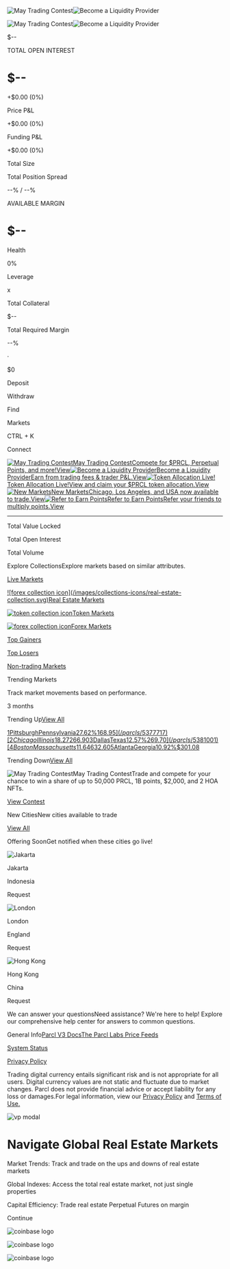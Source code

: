 ![May Trading
Contest](https://res.cloudinary.com/dmqaw62wn/image/upload/c_thumb,w_150,h_50,g_north/f_auto/q_1/v1/dapp/Contest_Jumbotron_May2024_r5qloc?_a=BAVAfVDW0)![Become
a Liquidity
Provider](https://res.cloudinary.com/dmqaw62wn/image/upload/c_thumb,w_150,h_50,g_north/f_auto/q_1/v1/dapp/lpbanner?_a=BAVAfVDW0)

![May Trading
Contest](https://res.cloudinary.com/dmqaw62wn/image/upload/c_crop,h_0.50,w_1.00/a_vflip,e_gradient_fade,y_-0.7,o_20/b_transparent/c_limit,w_150,g_north/f_auto/q_1/v1/dapp/Contest_Jumbotron_May2024_r5qloc?_a=BAVAfVDW0)![Become
a Liquidity
Provider](https://res.cloudinary.com/dmqaw62wn/image/upload/c_crop,h_0.50,w_1.00/a_vflip,e_gradient_fade,y_-0.7,o_20/b_transparent/c_limit,w_150,g_north/f_auto/q_1/v1/dapp/lpbanner?_a=BAVAfVDW0)

$\--

TOTAL OPEN INTEREST

# $\--

+$0.00 (0%)

Price P&L

+$0.00 (0%)

Funding P&L

+$0.00 (0%)

Total Size

Total Position Spread

\--% / \--%

AVAILABLE MARGIN

# $\--

Health

0%

Leverage

x

Total Collateral

$\--

Total Required Margin

\--%

·

$0

Deposit

Withdraw

[](/)

Find

Markets

CTRL + K

Connect

[![May Trading
Contest](https://res.cloudinary.com/dmqaw62wn/image/upload/c_limit,w_720/f_auto/q_auto/v1/dapp/Contest_Jumbotron_May2024_r5qloc?_a=BAVAfVDW0)May
Trading ContestCompete for $PRCL, Perpetual Points, and
more!View](/contests)[![Become a Liquidity
Provider](https://res.cloudinary.com/dmqaw62wn/image/upload/c_limit,w_720/f_auto/q_auto/v1/dapp/lpbanner?_a=BAVAfVDW0)Become
a Liquidity ProviderEarn from trading fees & trader P&L.View](/lp)[![Token
Allocation
Live!](https://res.cloudinary.com/dmqaw62wn/image/upload/c_limit,w_720/f_auto/q_auto/v1/dapp/Token_Jumbotron_April2024_zlejbd?_a=BAVAfVDW0)Token
Allocation Live!View and claim your $PRCL token
allocation.View](https://www.parcllimited.com/)[![New
Markets](https://res.cloudinary.com/dmqaw62wn/image/upload/c_limit,w_720/f_auto/q_auto/v1/dapp/New_Markets_Banner_wokanw?_a=BAVAfVDW0)New
MarketsChicago, Los Angeles, and USA now available to
trade.View](/collection/active-markets)[![Refer to Earn
Points](https://res.cloudinary.com/dmqaw62wn/image/upload/c_limit,w_720/f_auto/q_auto/v1/dapp/referrals3?_a=BAVAfVDW0)Refer
to Earn PointsRefer your friends to multiply points.View](/referrals)

  *   *   * 

Total Value Locked

Total Open Interest

Total Volume

Explore CollectionsExplore markets based on similar attributes.

[Live Markets](/collection/active-markets)

[![forex collection icon](/images/collections-icons/real-estate-
collection.svg)Real Estate Markets](/collection/real-estate)

[![token collection icon](/images/collections-icons/token-collection.svg)Token
Markets](/collection/token)

[![forex collection icon](/images/collections-icons/forex-collection.svg)Forex
Markets](/collection/forex)

[Top Gainers](/collection/top-gainers)

[Top Losers](/collection/top-losers)

[Non-trading Markets](/collection/non-trading)

Trending Markets

Track market movements based on performance.

3 months

Trending Up[View All](/collection/top-gainers)

[1PittsburghPennsylvania27.62%$168.95](/parcls/5377717)[2ChicagoIllinois18.27%$266.90](/parcls/5387853)[3DallasTexas12.57%$269.70](/parcls/5381001)[4BostonMassachusetts11.64%$632.60](/parcls/5407714)[5AtlantaGeorgia10.92%$301.08](/parcls/5384169)

Trending Down[View All](/collection/top-losers)

![May Trading
Contest](https://res.cloudinary.com/dmqaw62wn/image/upload/c_limit,w_3840,g_north/f_auto/q_auto/v1/dapp/Contest_Jumbotron_May2024_r5qloc?_a=BAVAfVDW0)May
Trading ContestTrade and compete for your chance to win a share of up to
50,000 PRCL, 1B points, $2,000, and 2 HOA NFTs.

[View Contest](/contests)

New CitiesNew cities available to trade

[View All](/collection/active-markets)

Offering SoonGet notified when these cities go live!

![Jakarta](https://res.cloudinary.com/dmqaw62wn/image/upload/c_thumb,w_806,h_400,g_auto/f_auto/q_auto/v1/dapp/jrmx7qetb4qoukg5rayl?_a=BAVAfVDW0)

Jakarta

Indonesia

Request

![London](https://res.cloudinary.com/dmqaw62wn/image/upload/c_thumb,w_806,h_400,g_auto/f_auto/q_auto/v1/dapp/iuwwfig2u32wc8l3dylv?_a=BAVAfVDW0)

London

England

Request

![Hong
Kong](https://res.cloudinary.com/dmqaw62wn/image/upload/c_thumb,w_806,h_400,g_auto/f_auto/q_auto/v1/dapp/irknd5mk8ajot3cyrtvz?_a=BAVAfVDW0)

Hong Kong

China

Request

We can answer your questionsNeed assistance? We're here to help! Explore our
comprehensive help center for answers to common questions.

General Info[Parcl V3 Docs](https://docs.parcl.co/)[The Parcl Labs Price
Feeds](https://www.parcllabs.com/articles/parcl-labs-price-feed-whitepaper)

[](https://discord.gg/parcl)

[](https://twitter.com/parcl)

[System Status](http://status.parcl.co)

[Privacy Policy](https://www.parcl.co/legal/privacy)

Trading digital currency entails significant risk and is not appropriate for
all users. Digital currency values are not static and fluctuate due to market
changes. Parcl does not provide financial advice or accept liability for any
loss or damages.For legal information, view our [Privacy
Policy](https://www.parcl.co/legal/privacy) and [Terms of
Use.](https://www.parcl.co/legal/terms-of-use)

![vp modal](/images/vp_1.svg)

# Navigate Global Real Estate Markets

Market Trends: Track and trade on the ups and downs of real estate markets

Global Indexes: Access the total real estate market, not just single
properties

Capital Efficiency: Trade real estate Perpetual Futures on margin

Continue

![coinbase logo](/images/archetype_dark.svg)

![coinbase logo](/images/dragonfly_dark.svg)

![coinbase logo](/images/coinbase_dark.svg)

